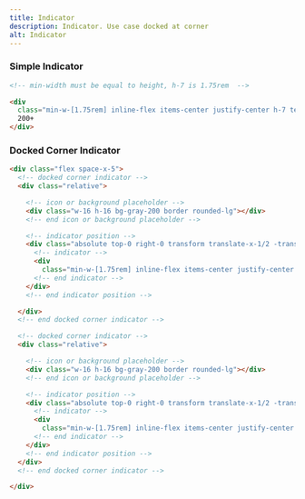 ```yaml
---
title: Indicator
description: Indicator. Use case docked at corner
alt: Indicator
---
```


<h3 class="section-header">Simple Indicator</h3>

<base-snippet>

  <template v-slot:preview>
    <div
      class="min-w-[1.75rem] inline-flex items-center justify-center h-7 text-xl text-white bg-red-500 rounded-full px-1 mr-2">
      2
    </div>
    <div
      class="min-w-[1.75rem] inline-flex items-center justify-center h-7 text-xl text-white bg-red-500 rounded-full px-1 mr-2">
      200+
    </div>
    <div
      class="min-w-[1.75rem] inline-flex items-center justify-center h-7 text-xl text-white bg-red-500 rounded-full px-1 mr-2">
      9999+
    </div>
  </template>

  ```html
  <!-- min-width must be equal to height, h-7 is 1.75rem  -->

  <div
    class="min-w-[1.75rem] inline-flex items-center justify-center h-7 text-xl text-white bg-red-500 rounded-full px-1">
    200+
  </div>
  ```

  <template v-slot:source>
    <a class="btn btn-primary btn-lg" href="https://play.tailwindcss.com/9rJTMuZHlR">Live Edit</a>
  </template>

</base-snippet>

<h3 class="section-header">Docked Corner Indicator</h3>

<base-snippet>

  <template v-slot:preview>
    <div class="flex space-x-5">
      <!-- docked corner indicator -->
      <div class="relative">
        <div class="w-16 h-16 bg-gray-200 border rounded-lg"></div>
        <div class="absolute top-0 right-0 transform translate-x-1/2 -translate-y-1/2">
          <div
            class="min-w-[1.75rem] inline-flex items-center justify-center h-7 text-xl text-white bg-red-500 rounded-full px-1">2</div>
        </div>
      </div>
      <!-- end docked corner indicator -->
      <!-- docked corner indicator -->
      <div class="relative">
        <div class="w-16 h-16 bg-gray-200 border rounded-lg"></div>
        <div class="absolute top-0 right-0 transform translate-x-1/2 -translate-y-1/2">
          <div
            class="min-w-[1.75rem] inline-flex items-center justify-center h-7 text-xl text-white bg-red-500 rounded-full px-1">299+
          </div>
        </div>
      </div>
      <!-- end docked corner indicator -->
    </div>
  </template>

  ```html
  <div class="flex space-x-5">
    <!-- docked corner indicator -->
    <div class="relative">

      <!-- icon or background placeholder -->
      <div class="w-16 h-16 bg-gray-200 border rounded-lg"></div>
      <!-- end icon or background placeholder -->

      <!-- indicator position -->
      <div class="absolute top-0 right-0 transform translate-x-1/2 -translate-y-1/2">
        <!-- indicator -->
        <div
          class="min-w-[1.75rem] inline-flex items-center justify-center h-7 text-xl text-white bg-red-500 rounded-full px-1">2</div>
        <!-- end indicator -->
      </div>
      <!-- end indicator position -->

    </div>
    <!-- end docked corner indicator -->

    <!-- docked corner indicator -->
    <div class="relative">

      <!-- icon or background placeholder -->
      <div class="w-16 h-16 bg-gray-200 border rounded-lg"></div>
      <!-- end icon or background placeholder -->

      <!-- indicator position -->
      <div class="absolute top-0 right-0 transform translate-x-1/2 -translate-y-1/2">
        <!-- indicator -->
        <div
          class="min-w-[1.75rem] inline-flex items-center justify-center h-7 text-xl text-white bg-red-500 rounded-full px-1">299+</div>
        <!-- end indicator -->
      </div>
      <!-- end indicator position -->
    </div>
    <!-- end docked corner indicator -->

  </div>
  ```

  <template v-slot:source>
    <a class="btn btn-primary btn-lg" href="https://play.tailwindcss.com/9rJTMuZHlR">Live Edit</a>
  </template>

</base-snippet>

<related-ui search_key="indicator"></related-ui>
